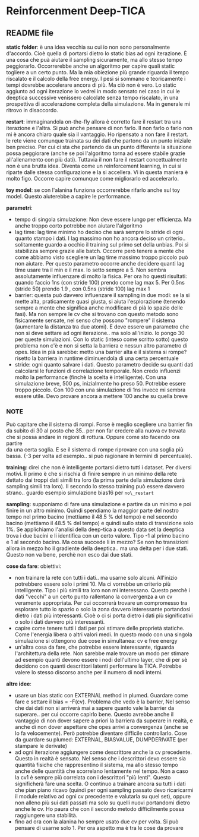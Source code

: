 # Reinforcenment Deep-TICA

## README file  

**static folder**: è una idea vecchia su cui io non sono personalmente d'accordo. Cioè quella di portarsi dietro lo static bias ad ogni iterazione. È una cosa che puà aiutare il sampling sicuramente, ma allo stesso tempo peggiorarlo. Occorrerebbe anche un algoritmo per capire quali static togliere a un certo punto. Ma la mia obiezione più grande riguarda il tempo riscalato e il calcolo della free energy. I pesi si sommano e teoricamente i tempi dovrebbe accelerare ancora di più. Ma ciò non è vero.
Lo static aggiunto ad ogni iterazione lo vedrei in modo sensato nel caso in cui le deeptica successive venissero calcolate senza tempo riscalato, in una prospettiva di accelerazione completa della simulazione. Ma in generale mi ritrovo in disaccordo. 

**restart**: immaginandola on-the-fly allora è corretto fare il restart tra una iterazione e l'altra. Si può anche pensare di non farlo. Il non farlo o farlo non mi è ancora chiaro quale sia il vantaggio. 
Ho ripensato a non fare il restart. le rete viene comunque trainata su dei dati che partono da un punto iniziale ben preciso. Per cui ci sta che partendo da un punto differente la situazione possa peggiorare (anche se poi l'algoritmo torna ad essere stabile grazie all'allenamento con più dati). 
Tuttavia il non fare il restart concettualmente non è una brutta idea. Diventa come un reinforcement learning, in cui si riparte dalle stessa configurazione e la si accellera. Vi in questa maniera è molto figo. Occorre capire comunque come migliorarlo ed accelerarlo. 

**toy model**: se con l'alanina funziona occorrerebbe rifarlo anche sul toy model. Questo aiuterebbe a capire le performance.  

**parametri**:
- tempo di singola simulazione: Non deve essere lungo per efficienza. Ma anche troppo corto potrebbe non aiutare l'algoritmo
- lag time: lag time minimo ho deciso che sarà sempre lo stride di ogni quanto stampo i dati. I lag massimo non ho ancora deciso un criterio.. solitamente guardo a occhio il training sul primo set della unbias. Poi si stabilizza sempre grazie alle batch. Occorre però tenere a mente che come abbiamo visto scegliere un lag time massimo troppo piccolo può non aiutare. Per questo parametro occorre anche decidere quanti lag time usare tra il min e il max. Io setto sempre a 5. Non sembra assolutamente influenzare di molto la fisica. Per ora ho questi risultati: quando faccio 1ns (con stride 100) prendo come lag max 5. Per 0.5ns (stride 50) prendo 1.9 , con 0.5ns (stride 100) lag max 1  
- barrier: questa può davvero influenzare il sampling in due modi: se la si mette alta, praticamente quasi giusta, si aiuta l'esplorazione (tenendo sempre a mente che significa anche modificare di pià lo spazio delle fasi). Ma non sempre le cv che si trovano con questo metodo sono fisicamente sensate, nel senso che possono "rompere" il sistema (aumentare la distanza tra due atomi). E deve essere un parametro che non si deve settare ad ogni iterazione.. ma solo all'inizio. Io pongo 30 per queste simulazioni. Con lo static (inteso come scritto sotto) questo problema non c'è e non si setta la barriera e nessun altro parametro di opes. Idea in pià sarebbe: metto una barrier alta e il sistema si rompe? risetto la barriera in runtime diminuendola di una certa percentuale
- stride: ogni quanto salvare i dati. Questo parametro decide su quanti dati calcolarsi le funzioni di correlazione temporale. Non credo influenzi molto la performance (finchè la scelta è intelligente). Con una simulazione breve, 500 ps, inizialmente ho preso 50. Potrebbe essere troppo piccolo. Con 100 con una simulazione di 1ns invece mi sembra essere utile. Devo provare ancora a mettere 100 anche su quella breve
### NOTE  
Può capitare che il sistema di rompi. Forse è meglio scegliere una barrier fin da subito di 30 al posto che 35.. 
per non far credere alla nuova cv trovata che si possa andare in regioni di rottura. Oppure come sto facendo ora partire  
da una certa soglia. E se il sistema di rompe riprovare con una soglia più bassa. (-3 per volta ad esempio.. si può ragionare in 
termini di percentuale).  
  
**training**: direi che non è intelligente portarsi dietro tutti i dataset. Per diversi motivi. Il primo è che si rischia di finire  sempre in un minimo della rete dettato dai troppi dati simili tra loro (la prima parte della simulazione darà sampling simili tra loro). Il secondo lo stesso training può essere davvero strano.. guardo esempio simulazione bias16 per `no\_restart`  
  
**sampling**: supponiamo di fare una simulazione e partire da un minimo e poi finire in un altro minimo. Quindi spendiamo la maggior parte del nostro tempo nel primo bacino (mettiamo il 48.5 % del tempo) e nel secondo bacino (mettiamo il 48.5 % del tempo) e quindi sullo stato di transizione solo 1%.
Se applichiamo l'analisi della deep-tica a questo data set la deeptica trova i due bacini e li identifica con un certo valore. Tipo -1 al primo bacino e 1 al secondo bacino. Ma cosa succede li in mezzo? Se non ho transizioni allora in mezzo ho il gradiente della deeptica.. ma una delta per i due stati. Questo non va bene, perchè non esco dai due stati.  
  
**cose da fare**: obiettivi:
-   non trainare la rete con tutti i dati.. ma usarne solo alcuni. All'inizio potrebbero essere solo i primi 10. Ma ci vorrebbe un criterio più intelligente. Tipo i più simili tra loro non mi interessano. Questo perchè i dati "vecchi" a un certo punto rallentano la convergenza a un cv veramente appropriata. Per cui occorrerà trovare un compromesso tra esplorare tutto lo spazio o solo la zona davvero interessante portandosi dietro i dati più interessanti. Cioè o ci si porta dietro i dati più significativi o solo i dati davvero più interessanti.  
-   capire come tenere tutti i dati per poi stimare delle proprietà statiche. Come l'energia libera o altri valori medi. In questo modo con una singola simulazione si ottengono due cose in simultanea: cv e free energy 
- un'altra cosa da fare, che potrebbe essere interessante, riguarda l'architettura della rete. Non sarebbe male trovare un modo per stimare ad esempio quanti devono essere i nodi dell'ultimo layer, che di per sè decidono con quanti descrittori latenti performare la TICA. Potrebbe valere lo stesso discorso anche per il numero di nodi interni.  

**altre idee**: 
- usare un bias static con EXTERNAL method in plumed. Guardare come fare e settare il bias = -F(cv). Problema che vedo è la barrier, Nel senso che dai dati non si arriverà mai a sapere quanto vale la barrier da superare.. per cui occorre capirlo bene. Questo avrebbe anche il vantaggio di non dover sapere a priori la barriera da superare in realtà, e anche di non dover aspettare che opes arrivi a convergenza (anche se lo fa velocemente). Però potrebbe diventare difficile controllarlo. Cose da guardare su plumed: EXTERNAL, BIASVALUE, DUMPDERIVATE (per stampare le derivate)
-  ad ogni iterazione aggiungere come descrittore anche la cv precedente. Questo in realtà è sensato. Nel senso che i descrittori devo essere sia quantità fisiche che rappresentino il sistema, ma allo stesso tempo anche delle quantità che scorrelano lentamente nel tempo. Non a caso la cv1 è sempre più correlata con i descrittori "più lenti". Questo significherà fare una scelta. O continuo a trainare ancora su tutti i dati che pian piano ricavo (quindi per ogni sampling passato devo ricaricarmi il module relativo ad ogni cv precedente e valutarla su quel set), oppure non alleno più sui dati passati ma solo su quelli nuovi portandomi dietro anche le cv. Ho paura che con il secondo metodo difficilmente possa raggiungere una stabilità.  
- fino ad ora con la alanina ho sempre usato due cv per volta. Si può pensare di usarne solo 1. Per ora aspetto ma è tra le cose da provare